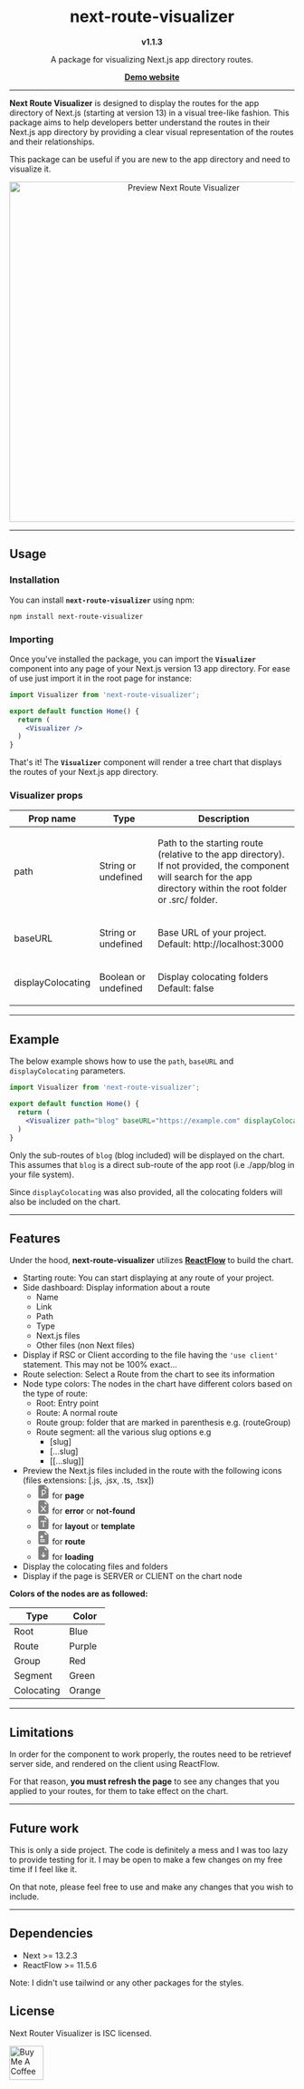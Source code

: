 <div align="center">
  <h1>next-route-visualizer</h1>
  <b>v1.1.3</b>
  <p>A package for visualizing Next.js app directory routes.</p>
  <a href="https://next-route-visualizer.vercel.app">
    <b>Demo website</b>
  </a>
</div>

---
**Next Route Visualizer** is designed to display the routes for the app directory of Next.js (starting at version 13) in a visual tree-like fashion.
This package aims to help developers better understand the routes in their Next.js app directory by providing a clear visual representation of the routes and their relationships.

This package can be useful if you are new to the app directory and need to visualize it.

<div align="center">
  <img src="https://next-route-visualizer.vercel.app/next-route-visualizer-preview.png" alt="Preview Next Route Visualizer" width="600"/>
</div>

---
## Usage

### Installation

You can install **`next-route-visualizer`** using npm:

```
npm install next-route-visualizer
```

### Importing

Once you've installed the package, you can import the **`Visualizer`** component into any page of your Next.js version 13 app directory.
For ease of use just import it in the root page for instance:


```jsx
import Visualizer from 'next-route-visualizer';

export default function Home() {
  return (
    <Visualizer />
  )
}
```

That's it! The **`Visualizer`** component will render a tree chart that displays the routes of your Next.js app directory.

### Visualizer props

| Prop name         | Type                 | Description
| ----------------- | -------------------- | ------------
| path              | String or undefined  |  <p>Path to the starting route (relative to the app directory).<br/>If not provided, the component will search for the app directory within the root folder or .src/ folder.</p>
| baseURL           | String or undefined  | <p>Base URL of your project.<br/>Default: http://localhost:3000</p>
| displayColocating | Boolean or undefined | <p>Display colocating folders<br/>Default: false</p>

---
## Example

The below example shows how to use the `path`, `baseURL` and `displayColocating` parameters.

```jsx
import Visualizer from 'next-route-visualizer';

export default function Home() {
  return (
    <Visualizer path="blog" baseURL="https://example.com" displayColocating/>
  )
}
```
Only the sub-routes of `blog` (blog included) will be displayed on the chart. This assumes that `blog` is a direct sub-route of the app root (i.e ./app/blog in your file system).

Since `displayColocating` was also provided, all the colocating folders will also be included on the chart.

---
## Features
Under the hood, **next-route-visualizer** utilizes **[ReactFlow](https://reactflow.dev/)** to build the chart.

- Starting route: You can start displaying at any route of your project.
- Side dashboard: Display information about a route
  - Name
  - Link
  - Path
  - Type
  - Next.js files
  - Other files (non Next files)
- Display if RSC or Client according to the file having the `'use client'` statement.
  This may not be 100% exact...
- Route selection: Select a Route from the chart to see its information
- Node type colors: The nodes in the chart have different colors based on the type of route:
  - Root: Entry point
  - Route: A normal route
  - Route group: folder that are marked in parenthesis e.g. (routeGroup)
  - Route segment: all the various slug options e.g
    - [slug]
    - [...slug]
    - [[...slug]]
- Preview the Next.js files included in the route with the following icons (files extensions: [.js, .jsx, .ts, .tsx])
  - <svg width="24" height="24" fill="grey" viewBox="0 0 16 16">
      <path d="M8.188 10H7V6.5h1.188a1.75 1.75 0 1 1 0 3.5z" />
      <path d="M4 0h5.293A1 1 0 0 1 10 .293L13.707 4a1 1 0 0 1 .293.707V14a2 2 0 0 1-2 2H4a2 2 0 0 1-2-2V2a2 2 0 0 1 2-2zm5.5 1.5v2a1 1 0 0 0 1 1h2l-3-3zM7 5.5a1 1 0 0 0-1 1V13a.5.5 0 0 0 1 0v-2h1.188a2.75 2.75 0 0 0 0-5.5H7z" />
    </svg> for <b>page</b>
  - <svg width="24" height="24" fill="grey" viewBox="0 0 16 16">
      <path d="M9.293 0H4a2 2 0 0 0-2 2v12a2 2 0 0 0 2 2h8a2 2 0 0 0 2-2V4.707A1 1 0 0 0 13.707 4L10 .293A1 1 0 0 0 9.293 0zM9.5 3.5v-2l3 3h-2a1 1 0 0 1-1-1zM5.884 6.68 8 9.219l2.116-2.54a.5.5 0 1 1 .768.641L8.651 10l2.233 2.68a.5.5 0 0 1-.768.64L8 10.781l-2.116 2.54a.5.5 0 0 1-.768-.641L7.349 10 5.116 7.32a.5.5 0 1 1 .768-.64z" />
    </svg> for <b>error</b> or <b>not-found</b>
  - <svg width="24" height="24" fill="grey" viewBox="0 0 16 16">
      <path d="M9.293 0H4a2 2 0 0 0-2 2v12a2 2 0 0 0 2 2h8a2 2 0 0 0 2-2V4.707A1 1 0 0 0 13.707 4L10 .293A1 1 0 0 0 9.293 0zM9.5 3.5v-2l3 3h-2a1 1 0 0 1-1-1zM5.057 6h5.886L11 8h-.5c-.18-1.096-.356-1.192-1.694-1.235l-.298-.01v5.09c0 .47.1.582.903.655v.5H6.59v-.5c.799-.073.898-.184.898-.654V6.755l-.293.01C5.856 6.808 5.68 6.905 5.5 8H5l.057-2z" />
    </svg> for <b>layout</b> or <b>template</b>
  - <svg width="24" height="24" fill="grey" viewBox="0 0 16 16">
      <path d="M9.293 0H4a2 2 0 0 0-2 2v12a2 2 0 0 0 2 2h8a2 2 0 0 0 2-2V4.707A1 1 0 0 0 13.707 4L10 .293A1 1 0 0 0 9.293 0zM9.5 3.5v-2l3 3h-2a1 1 0 0 1-1-1zm-3 2v.634l.549-.317a.5.5 0 1 1 .5.866L7 7l.549.317a.5.5 0 1 1-.5.866L6.5 7.866V8.5a.5.5 0 0 1-1 0v-.634l-.549.317a.5.5 0 1 1-.5-.866L5 7l-.549-.317a.5.5 0 0 1 .5-.866l.549.317V5.5a.5.5 0 1 1 1 0zm-2 4.5h5a.5.5 0 0 1 0 1h-5a.5.5 0 0 1 0-1zm0 2h5a.5.5 0 0 1 0 1h-5a.5.5 0 0 1 0-1z" />
    </svg> for <b>route</b>
  - <svg width="24" height="24" fill="grey" viewBox="0 0 16 16">
      <path d="M9.293 0H4a2 2 0 0 0-2 2v12a2 2 0 0 0 2 2h8a2 2 0 0 0 2-2V4.707A1 1 0 0 0 13.707 4L10 .293A1 1 0 0 0 9.293 0zM9.5 3.5v-2l3 3h-2a1 1 0 0 1-1-1zm-1 4v3.793l1.146-1.147a.5.5 0 0 1 .708.708l-2 2a.5.5 0 0 1-.708 0l-2-2a.5.5 0 0 1 .708-.708L7.5 11.293V7.5a.5.5 0 0 1 1 0z" />
    </svg> for <b>loading</b>
- Display the colocating files and folders
- Display if the page is SERVER or CLIENT on the chart node

**Colors of the nodes are as followed:**

| Type          | Color     |
| ------------- | --------- |
| Root          | Blue      |
| Route         | Purple    |
| Group         | Red       |
| Segment       | Green     |
| Colocating    | Orange    |

---
## Limitations
In order for the component to work properly, the routes need to be retrievef server side, and rendered on the client using ReactFlow.

For that reason, **you must refresh the page** to see any changes that you applied to your routes, for them to take effect on the chart.

---
## Future work
This is only a side project. The code is definitely a mess and I was too lazy to provide testing for it. I may be open to make a few changes on my free time if I feel like it.

On that note, please feel free to use and make any changes that you wish to include.

---
## Dependencies
- Next >= 13.2.3
- ReactFlow >= 11.5.6

Note: I didn't use tailwind or any other packages for the styles.

## License

Next Router Visualizer is ISC licensed.

<a href="https://www.buymeacoffee.com/alexvencel" target="_blank"><img src="https://cdn.buymeacoffee.com/buttons/v2/default-yellow.png" alt="Buy Me A Coffee" height="60" /></a>
